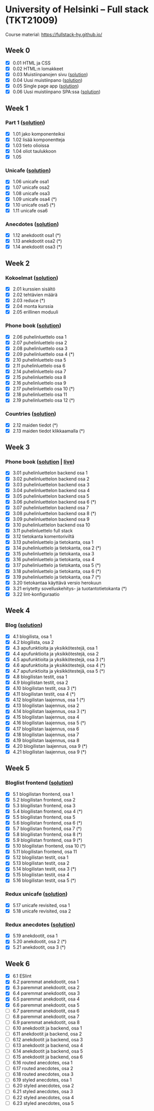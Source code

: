 # University of Helsinki – Full stack (TKT21009)

Course material: <https://fullstack-hy.github.io/>

## Week 0

- [x] 0.01 HTML ja CSS
- [x] 0.02 HTML:n lomakkeet
- [x] 0.03 Muistiinpanojen sivu ([solution](week0#03-muistiinpanojen-sivu))
- [x] 0.04 Uusi muistiinpano ([solution](week0#04-uusi-muistiinpano))
- [x] 0.05 Single page app ([solution](week0#05-single-page-app))
- [x] 0.06 Uusi muistiinpano SPA:ssa ([solution](week0#06-uusi-muistiinpano-spassa))

## Week 1

### Part 1 ([solution](week1/e01-05/))

- [x] 1.01 jako komponenteiksi
- [x] 1.02 lisää komponentteja
- [x] 1.03 tieto olioissa
- [x] 1.04 oliot taulukkoon
- [x] 1.05

### Unicafe ([solution](week1/e06-11/))

- [x] 1.06 unicafe osa1
- [x] 1.07 unicafe osa2
- [x] 1.08 unicafe osa3
- [x] 1.09 unicafe osa4 (*)
- [x] 1.10 unicafe osa5 (*)
- [x] 1.11 unicafe osa6

### Anecdotes ([solution](week1/e12-14/))

- [x] 1.12 anekdootit osa1 (*)
- [x] 1.13 anekdootit osa2 (*)
- [x] 1.14 anekdootit osa3 (*)

## Week 2

### Kokoelmat ([solution](week2/e01-05/))

- [x] 2.01 kurssien sisältö
- [x] 2.02 tehtävien määrä
- [x] 2.03 reduce (*)
- [x] 2.04 monta kurssia
- [x] 2.05 erillinen moduuli

### Phone book ([solution](week2/e06-19))

- [x] 2.06 puhelinluettelo osa 1
- [x] 2.07 puhelinluettelo osa 2
- [x] 2.08 puhelinluettelo osa 3
- [x] 2.09 puhelinluettelo osa 4 (*)
- [x] 2.10 puhelinluettelo osa 5
- [x] 2.11 puhelinluettelo osa 6
- [x] 2.14 puhelinluettelo osa 7
- [x] 2.15 puhelinluettelo osa 8
- [x] 2.16 puhelinluettelo osa 9
- [x] 2.17 puhelinluettelo osa 10 (*)
- [x] 2.18 puhelinluettelo osa 11
- [x] 2.19 puhelinluettelo osa 12 (*)

### Countries ([solution](week2/e12-13))

- [x] 2.12 maiden tiedot (*)
- [x] 2.13 maiden tiedot klikkaamalla (*)

## Week 3

### Phone book ([solution](https://github.com/josalmi/hy-fullstack-phonebook) | [live](https://powerful-oasis-17796.herokuapp.com/))

- [x] 3.01 puhelinluettelon backend osa 1
- [x] 3.02 puhelinluettelon backend osa 2
- [x] 3.03 puhelinluettelon backend osa 3
- [x] 3.04 puhelinluettelon backend osa 4
- [x] 3.05 puhelinluettelon backend osa 5
- [x] 3.06 puhelinluettelon backend osa 6 (*)
- [x] 3.07 puhelinluettelon backend osa 7
- [x] 3.08 puhelinluettelon backend osa 8 (*)
- [x] 3.09 puhelinluettelon backend osa 9
- [x] 3.10 puhelinluettelon backend osa 10
- [x] 3.11 puhelinluettelo full stack
- [x] 3.12 tietokanta komentoriviltä
- [x] 3.13 puhelinluettelo ja tietokanta, osa 1
- [x] 3.14 puhelinluettelo ja tietokanta, osa 2 (*)
- [x] 3.15 puhelinluettelo ja tietokanta, osa 3
- [x] 3.16 puhelinluettelo ja tietokanta, osa 4
- [x] 3.17 puhelinluettelo ja tietokanta, osa 5 (*)
- [x] 3.18 puhelinluettelo ja tietokanta, osa 6 (*)
- [x] 3.19 puhelinluettelo ja tietokanta, osa 7 (*)
- [x] 3.20 tietokantaa käyttävä versio herokuun
- [x] 3.21 eriytetty sovelluskehitys- ja tuotantotietokanta (*)
- [x] 3.22 lint-konfiguraatio

## Week 4

### Blog ([solution](week4/))

- [x] 4.1 blogilista, osa 1
- [x] 4.2 blogilista, osa 2
- [x] 4.3 apufunktioita ja yksikkötestejä, osa 1
- [x] 4.4 apufunktioita ja yksikkötestejä, osa 2
- [x] 4.5 apufunktioita ja yksikkötestejä, osa 3 (*)
- [x] 4.6 apufunktioita ja yksikkötestejä, osa 4 (*)
- [x] 4.7 apufunktioita ja yksikkötestejä, osa 5 (*)
- [x] 4.8 blogilistan testit, osa 1
- [x] 4.9 blogilistan testit, osa 2
- [x] 4.10 blogilistan testit, osa 3 (*)
- [x] 4.11 blogilistan testit, osa 4 (*)
- [x] 4.12 blogilistan laajennus, osa 1 (*)
- [x] 4.13 blogilistan laajennus, osa 2
- [x] 4.14 blogilistan laajennus, osa 3 (*)
- [x] 4.15 blogilistan laajennus, osa 4
- [x] 4.16 blogilistan laajennus, osa 5 (*)
- [x] 4.17 blogilistan laajennus, osa 6
- [x] 4.18 blogilistan laajennus, osa 7
- [x] 4.19 blogilistan laajennus, osa 8
- [x] 4.20 blogilistan laajennus, osa 9 (*)
- [x] 4.21 blogilistan laajennus, osa 9 (*)

## Week 5

### Bloglist frontend ([solution](week5/bloglist-frontend/))

- [x] 5.1 blogilistan frontend, osa 1
- [x] 5.2 blogilistan frontend, osa 2
- [x] 5.3 blogilistan frontend, osa 3
- [x] 5.4 blogilistan frontend, osa 4 (*)
- [x] 5.5 blogilistan frontend, osa 5
- [x] 5.6 blogilistan frontend, osa 6 (*)
- [x] 5.7 blogilistan frontend, osa 7 (*)
- [x] 5.8 blogilistan frontend, osa 8 (*)
- [x] 5.9 blogilistan frontend, osa 9 (*)
- [x] 5.10 blogilistan frontend, osa 10 (*)
- [x] 5.11 blogilistan frontend, osa 11
- [x] 5.12 blogilistan testit, osa 1
- [x] 5.13 blogilistan testit, osa 2
- [x] 5.14 blogilistan testit, osa 3 (*)
- [x] 5.15 blogilistan testit, osa 4
- [x] 5.16 blogilistan testit, osa 5 (*)

### Redux unicafe ([solution](week5/redux-unicafe/))

- [x] 5.17 unicafe revisited, osa 1
- [x] 5.18 unicafe revisited, osa 2

### Redux anecdotes ([solution](week5/redux-anecdotes/))

- [x] 5.19 anekdootit, osa 1
- [x] 5.20 anekdootit, osa 2 (*)
- [x] 5.21 anekdootit, osa 3 (*)

## Week 6

- [x] 6.1 ESlint
- [x] 6.2 paremmat anekdootit, osa 1
- [x] 6.3 paremmat anekdootit, osa 2
- [x] 6.4 paremmat anekdootit, osa 3
- [x] 6.5 paremmat anekdootit, osa 4
- [x] 6.6 paremmat anekdootit, osa 5
- [ ] 6.7 paremmat anekdootit, osa 6
- [ ] 6.8 paremmat anekdootit, osa 7
- [ ] 6.9 paremmat anekdootit, osa 8
- [ ] 6.10 anekdootit ja backend, osa 1
- [ ] 6.11 anekdootit ja backend, osa 2
- [ ] 6.12 anekdootit ja backend, osa 3
- [ ] 6.13 anekdootit ja backend, osa 4
- [ ] 6.14 anekdootit ja backend, osa 5
- [ ] 6.15 anekdootit ja backend, osa 6
- [ ] 6.16 routed anecdotes, osa 1
- [ ] 6.17 routed anecdotes, osa 2
- [ ] 6.18 routed anecdotes, osa 3
- [ ] 6.19 styled anecdotes, osa 1
- [ ] 6.20 styled anecdotes, osa 2
- [ ] 6.21 styled anecdotes, osa 3
- [ ] 6.22 styled anecdotes, osa 4
- [ ] 6.23 styled anecdotes, osa 5
